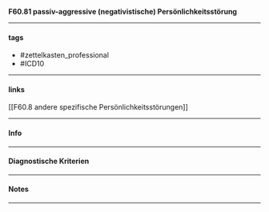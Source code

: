 __F60.81 passiv-aggressive (negativistische) Persönlichkeitsstörung__

___________________________________________
#### tags

- #zettelkasten_professional
- #ICD10 
___________________________________________
#### links

[[F60.8 andere spezifische Persönlichkeitsstörungen]]

___________________________________________
#### Info

___________________________________________
#### Diagnostische Kriterien

___________________________________________
#### Notes

___________________________________________

